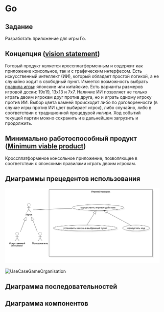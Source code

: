 # Go

## Задание
 Разработать приложение для игры Го.

## Концепция ([vision statement](https://en.wikipedia.org/wiki/Vision_statement))
 Готовый продукт является кроссплатформенным и содержит как приложение консольное, так и с графическим интерфесом. Есть искусственный интеллект (ИИ), который обладает простой логикой, а не случайно ходит в свободный пункт. Имеется возможность выбрать [правила игры](https://ru.wikipedia.org/wiki/%D0%92%D0%B0%D1%80%D0%B8%D0%B0%D0%BD%D1%82%D1%8B_%D0%BF%D1%80%D0%B0%D0%B2%D0%B8%D0%BB_%D0%B3%D0%BE): японские или китайские. Есть варианты размеров игровой доски: 19x19, 13x13 и 7x7. Наличие ИИ позволяет не только играть двоим игрокам друг против друга, но и играть одному игроку против ИИ. Выбор цвета камней происходит либо по договоренности (в случае игры против ИИ цвет выбирает игрок), либо случайно, либо в соответствии с традиционной процедурой _нигири_. Ход событий текущей партии можно сохранить и в дальнейшем загрузить и продолжить.

## Минимально работоспособный продукт ([Minimum viable product](https://en.wikipedia.org/wiki/Minimum_viable_product))
 Кроссплатформеное консольное приложение, позволяющее в соответствии с японскими правилами играть двоим игрокам.
 
## Диаграммы прецедентов использования
![UseCaseGameProcess](report/UMLdiagrams/UseCase/UseCaseGameProcess.png)

![UseCaseGameOrganisation](report/UMLdiagrams/UseCase/UseCaseGameOrganisation.png)
## Диаграмма последовательностей

## Диаграмма компонентов
